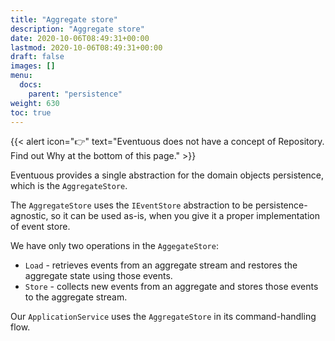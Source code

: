 ```yaml
---
title: "Aggregate store"
description: "Aggregate store"
date: 2020-10-06T08:49:31+00:00
lastmod: 2020-10-06T08:49:31+00:00
draft: false
images: []
menu:
  docs:
    parent: "persistence"
weight: 630
toc: true
---
```


{{< alert icon="👉" text="Eventuous does not have a concept of Repository. Find out Why at the bottom of this page." >}}

Eventuous provides a single abstraction for the domain objects persistence, which is the `AggregateStore`.

The `AggregateStore` uses the `IEventStore` abstraction to be persistence-agnostic, so it can be used as-is, when you give it a proper implementation of event store.

We have only two operations in the `AggegateStore`:
- `Load` - retrieves events from an aggregate stream and restores the aggregate state using those events.
- `Store` - collects new events from an aggregate and stores those events to the aggregate stream.

Our `ApplicationService` uses the `AggregateStore` in its command-handling flow.
